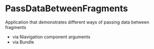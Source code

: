 # PassDataBetweenFragments
Application that demonstrates different ways of passing data between fragments
* via Niavigation component arguments
* via Bundle
